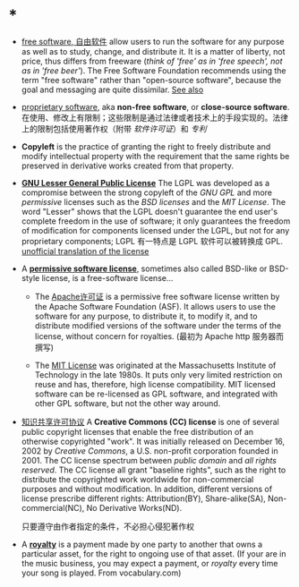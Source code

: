 # *

- [free software, 自由软件](https://en.wikipedia.org/wiki/Free_software) allow users to run the software for any purpose as well as to study, change, and distribute it. It is a matter of liberty, not price, thus differs from freeware (_think of 'free' as in 'free speech', not as in 'free beer'_). The Free Software Foundation recommends using the term "free software" rather than "open-source software", because the goal and messaging are quite dissimilar. [See also](https://en.wikipedia.org/wiki/Gratis_versus_libre)

- [proprietary software](https://zh.wikipedia.org/wiki/专有软件), aka **non-free software**, or **close-source software**. 在使用、修改上有限制；这些限制是通过法律或者技术上的手段实现的。法律上的限制包括使用著作权（附带 _软件许可证_）和 _专利_

- **Copyleft** is the practice of granting the right to freely distribute and modify intellectual property with the requirement that the same rights be preserved in derivative works created from that property.

- [**GNU Lesser General Public License**](zh.wikipedia.org/wiki/GNU宽通用公共许可证) The LGPL was developed as a compromise between the strong copyleft of the _GNU GPL_ and more _permissive_ licenses such as the _BSD licenses_ and the _MIT License_. The word "Lesser" shows that the LGPL doesn't guarantee the end user's complete freedom in the use of software; it only guarantees the freedom of modification for components licensed under the LGPL, but not for any proprietary components; LGPL 有一特点是 LGPL 软件可以被转换成 GPL. [unofficial translation of the license](http://www.thebigfly.com/gnu/lgpl/lgpl-v3.php)

- A [**permissive software license**](https://zh.wikipedia.org/wiki/寬鬆自由軟體授權條款), sometimes also called BSD-like or BSD-style license, is a free-software license...

  - The [Apache许可证](https://en.wikipedia.org/wiki/Apache_License) is a permissive free software license written by the Apache Software Foundation (ASF). It allows users to use the software for any purpose, to distribute it, to modify it, and to distribute modified versions of the software under the terms of the license, without concern for royalties. (最初为 Apache http 服务器而撰写)

  - The [MIT License](https://en.wikipedia.org/wiki/MIT_License) was originated at the Massachusetts Institute of Technology in the late 1980s. It puts only very limited restriction on reuse and has, therefore, high license compatibility. MIT licensed software can be re-licensed as GPL software, and integrated with other GPL software, but not the other way around.

- [知识共享许可协议](https://en.wikipedia.org/wiki/Creative_Commons_license#Zero_/_public_domain) A **Creative Commons (CC) license** is one of several public copyright licenses that enable the free distribution of an otherwise copyrighted "work". It was initially released on December 16, 2002 by _Creative Commons_, a U.S. non-profit corporation founded in 2001. The CC license spectrum between _public domain_ and _all rights reserved_. The CC license all grant "baseline rights", such as the right to distribute the copyrighted work worldwide for non-commercial purposes and without modification. In addition, different versions of license prescribe different rights: Attribution(BY), Share-alike(SA), Non-commercial(NC), No Derivative Works(ND).

  只要遵守由作者指定的条件，不必担心侵犯著作权

- A [**royalty**](https://zh.wikipedia.org/wiki/版稅) is a payment made by one party to another that owns a particular asset, for the right to ongoing use of that asset. (If your are in the music business, you may expect a payment, or _royalty_ every time your song is played. From vocabulary.com)
